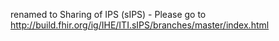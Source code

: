 
renamed to Sharing of IPS (sIPS) - Please go to http://build.fhir.org/ig/IHE/ITI.sIPS/branches/master/index.html
